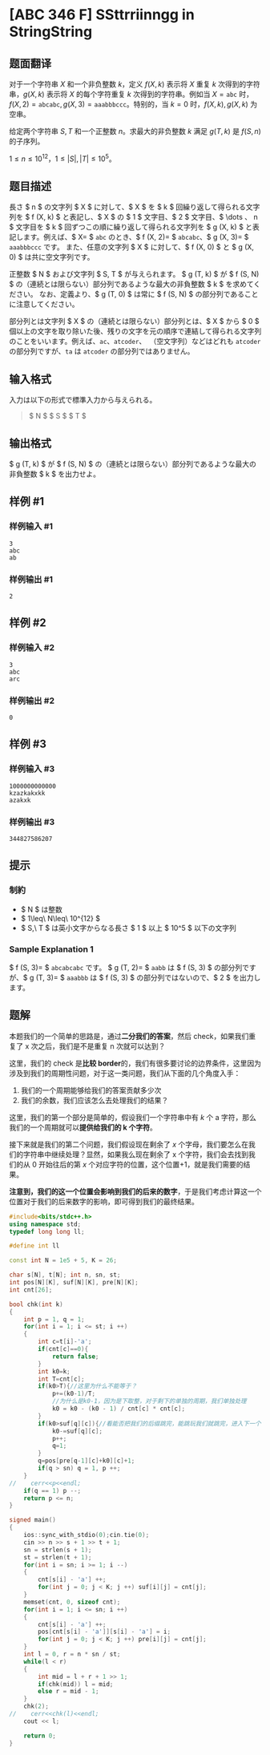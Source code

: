 # [ABC 346 F] SSttrriinngg in StringString

## 题面翻译

对于一个字符串 $X$ 和一个非负整数 $k$，定义 $f(X, k)$ 表示将 $X$ 重复 $k$ 次得到的字符串，$g(X, k)$ 表示将 $X$ 的每个字符重复 $k$ 次得到的字符串。例如当 $X = \texttt{abc}$ 时，$f(X, 2) = \texttt{abcabc}, g(X, 3) = \texttt{aaabbbccc}$。特别的，当 $k = 0$ 时，$f(X, k), g(X, k)$ 为空串。

给定两个字符串 $S, T$ 和一个正整数 $n$。求最大的非负整数 $k$ 满足 $g(T, k)$ 是 $f(S, n)$ 的子序列。

$1 \le n \le 10^{12}$，$1 \le |S|, |T| \le 10^5$。

## 题目描述

[problemUrl]: https://atcoder.jp/contests/abc346/tasks/abc346_f

長さ $ n $ の文字列 $ X $ に対して、$ X $ を $ k $ 回繰り返して得られる文字列を $ f (X, k) $ と表記し、$ X $ の $ 1 $ 文字目、$ 2 $ 文字目、$ \dots $、$ n $ 文字目を $ k $ 回ずつこの順に繰り返して得られる文字列を $ g (X, k) $ と表記します。例えば、$ X= $ `abc` のとき、$ f (X, 2)= $ `abcabc`、$ g (X, 3)= $ `aaabbbccc` です。 また、任意の文字列 $ X $ に対して、$ f (X, 0) $ と $ g (X, 0) $ は共に空文字列です。

正整数 $ N $ および文字列 $ S, T $ が与えられます。 $ g (T, k) $ が $ f (S, N) $ の（連続とは限らない）部分列であるような最大の非負整数 $ k $ を求めてください。 なお、定義より、$ g (T, 0) $ は常に $ f (S, N) $ の部分列であることに注意してください。

部分列とは文字列 $ X $ の（連続とは限らない）部分列とは、$ X $ から $ 0 $ 個以上の文字を取り除いた後、残りの文字を元の順序で連結して得られる文字列のことをいいます。例えば、`ac`、`atcoder`、` `（空文字列）などはどれも `atcoder` の部分列ですが、`ta` は `atcoder` の部分列ではありません。

## 输入格式

入力は以下の形式で標準入力から与えられる。

> $ N $ $ S $ $ T $

## 输出格式

$ g (T, k) $ が $ f (S, N) $ の（連続とは限らない）部分列であるような最大の非負整数 $ k $ を出力せよ。

## 样例 #1

### 样例输入 #1

```
3
abc
ab
```

### 样例输出 #1

```
2
```

## 样例 #2

### 样例输入 #2

```
3
abc
arc
```

### 样例输出 #2

```
0
```

## 样例 #3

### 样例输入 #3

```
1000000000000
kzazkakxkk
azakxk
```

### 样例输出 #3

```
344827586207
```

## 提示

### 制約

- $ N $ は整数
- $ 1\leq\ N\leq\ 10^{12} $
- $ S,\ T $ は英小文字からなる長さ $ 1 $ 以上 $ 10^5 $ 以下の文字列

### Sample Explanation 1

$ f (S, 3)= $ `abcabcabc` です。 $ g (T, 2)= $ `aabb` は $ f (S, 3) $ の部分列ですが、$ g (T, 3)= $ `aaabbb` は $ f (S, 3) $ の部分列ではないので、$ 2 $ を出力します。

## 题解
本题我们的一个简单的思路是，通过**二分我们的答案**，然后 check，如果我们重复了 x 次之后，我们是不是重复 n 次就可以达到？

这里，我们的 check 是**比较 border**的，我们有很多要讨论的边界条件，这里因为涉及到我们的周期性问题，对于这一类问题，我们从下面的几个角度入手：
1. 我们的一个周期能够给我们的答案贡献多少次
2. 我们的余数，我们应该怎么去处理我们的结果？

这里，我们的第一个部分是简单的，假设我们一个字符串中有 $k$ 个 a 字符，那么我们的一个周期就可以**提供给我们的 k 个字符**。

接下来就是我们的第二个问题，我们假设现在剩余了 $x$ 个字母，我们要怎么在我们的字符串中继续处理？显然，如果我么现在剩余了 x 个字符，我们会去找到我们的从 0 开始往后的第 $x$ 个对应字符的位置，这个位置+1，就是我们需要的结果。

**注意到，我们的这一个位置会影响到我们的后来的数字**，于是我们考虑计算这一个位置对于我们的后来数字的影响，即可得到我们的最终结果。

```cpp
#include<bits/stdc++.h>
using namespace std;
typedef long long ll;

#define int ll

const int N = 1e5 + 5, K = 26;

char s[N], t[N]; int n, sn, st;
int pos[N][K], suf[N][K], pre[N][K];
int cnt[26];

bool chk(int k)
{
    int p = 1, q = 1;
    for(int i = 1; i <= st; i ++)
    {
        int c=t[i]-'a';
        if(cnt[c]==0){
            return false;
        }
        int k0=k;
        int T=cnt[c];
        if(k0>T){//这里为什么不能等于？
            p+=(k0-1)/T;
            //为什么是k0-1，因为是下取整，对于剩下的单独的周期，我们单独处理
            k0 = k0 - (k0 - 1) / cnt[c] * cnt[c];
        }
        if(k0>suf[q][c]){//看能否把我们的后缀跳完，能跳玩我们就跳完，进入下一个位置
            k0-=suf[q][c];
            p++;
            q=1;
        }
        q=pos[pre[q-1][c]+k0][c]+1;
        if(q > sn) q = 1, p ++;
    }
//    cerr<<p<<endl;
    if(q == 1) p --;
    return p <= n;
}

signed main()
{
    ios::sync_with_stdio(0);cin.tie(0);
    cin >> n >> s + 1 >> t + 1;
    sn = strlen(s + 1);
    st = strlen(t + 1);
    for(int i = sn; i >= 1; i --)
    {
        cnt[s[i] - 'a'] ++;
        for(int j = 0; j < K; j ++) suf[i][j] = cnt[j];
    }
    memset(cnt, 0, sizeof cnt);
    for(int i = 1; i <= sn; i ++)
    {
        cnt[s[i] - 'a'] ++;
        pos[cnt[s[i] - 'a']][s[i] - 'a'] = i;
        for(int j = 0; j < K; j ++) pre[i][j] = cnt[j];
    }
    int l = 0, r = n * sn / st;
    while(l < r)
    {
        int mid = l + r + 1 >> 1;
        if(chk(mid)) l = mid;
        else r = mid - 1;
    }
    chk(2);
//    cerr<<chk(l)<<endl;
    cout << l;

    return 0;
}
```